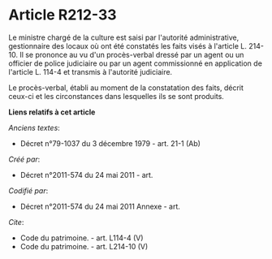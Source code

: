 # Article R212-33

Le ministre chargé de la culture est saisi par l'autorité administrative, gestionnaire des locaux où ont été constatés les
faits visés à l'article L. 214-10. Il se prononce au vu d'un procès-verbal dressé par un agent ou un officier de police
judiciaire ou par un agent commissionné en application de l'article L. 114-4 et transmis à l'autorité judiciaire.

Le procès-verbal, établi au moment de la constatation des faits, décrit ceux-ci et les circonstances dans lesquelles ils se
sont produits.

**Liens relatifs à cet article**

_Anciens textes_:

  - Décret n°79-1037 du 3 décembre 1979 - art. 21-1 (Ab)

_Créé par_:

  - Décret n°2011-574 du 24 mai 2011  - art.

_Codifié par_:

  - Décret n°2011-574 du 24 mai 2011 Annexe - art.

_Cite_:

  - Code du patrimoine. - art. L114-4 (V)
  - Code du patrimoine. - art. L214-10 (V)
